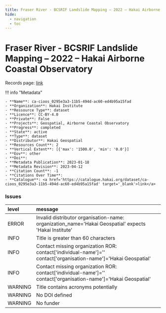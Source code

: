 ```yaml
---
title: Fraser River - BCSRIF Landslide Mapping – 2022 – Hakai Airborne Coastal Observatory
hide:
  - navigation
  - toc
---
```


# Fraser River - BCSRIF Landslide Mapping – 2022 – Hakai Airborne Coastal Observatory

Records page: <a href='https://catalogue.hakai.org/dataset/ca-cioos_0295e3a3-11b5-494d-ac60-ed4b95a15fad' target='_blank'>link</a>

<div id='map'></div>

!!! info "Metadata"
    
    - **Name**: ca-cioos_0295e3a3-11b5-494d-ac60-ed4b95a15fad 
    - **Organization**: Hakai Institute 
    - **Ressource Type**: dataset 
    - **Licence**: CC-BY-4.0 
    - **Private**: False 
    - **Projects**: Geospatial, Airborne Coastal Observatory 
    - **Progress**: completed 
    - **State**: active 
    - **Type**: dataset 
    - **Distributor**: Hakai Geospatial 
    - **Resources Count**: 2 
    - **Vertical Extent**: [{'max': '1500.0', 'min': '0.0'}] 
    - **Eov**: other 
    - **Doi**:  
    - **Metadata Publication**: 2023-01-18 
    - **Metadata Revision**: 2023-04-12 
    - **Citation Count**: -1 
    - **Citations Over Time**:  
    - **Catalogue**: <a href='https://catalogue.hakai.org/dataset/ca-cioos_0295e3a3-11b5-494d-ac60-ed4b95a15fad' target='_blank'>link</a> 

### Issues

| level   | message                                                                                                          |
|:--------|:-----------------------------------------------------------------------------------------------------------------|
| ERROR   | Invalid distributor organisation-name: organization_name='Hakai Geospatial' expects 'Hakai Institute'            |
| INFO    | Title is greater than 60 characters                                                                              |
| INFO    | Contact missing organization ROR:  contact['individual-name']='' contact['organisation-name']='Hakai Geospatial' |
| INFO    | Contact missing organization ROR:  contact['individual-name']='' contact['organisation-name']='Hakai Geospatial' |
| WARNING | Title contains acronyms potentially                                                                              |
| WARNING | No DOI defined                                                                                                   |
| WARNING | No funder                                                                                                        |

<script>
   document.addEventListener("DOMContentLoaded", function() {
    var map = L.map('map').setView([51.505, -125.09], 5);
    L.tileLayer('https://tile.openstreetmap.org/{z}/{x}/{y}.png', {
        maxZoom: 19,
        attribution: '&copy; <a href="http://www.openstreetmap.org/copyright">OpenStreetMap</a>'
    }).addTo(map);
    var geojsonFeature = {
        "type": "Feature",
        "properties": {
            "name" : "Fraser River - BCSRIF Landslide Mapping – 2022 – Hakai Airborne Coastal Observatory"
        },
        "geometry": {'type': 'Polygon', 'coordinates': [[[-121.7, 49.26], [-121.2, 49.26], [-121.2, 50.84], [-121.7, 50.84], [-121.7, 49.26]]]}
    }
    L.geoJSON(geojsonFeature).addTo(map);
   })
</script>